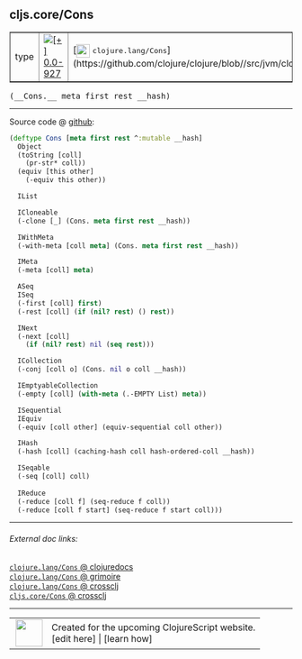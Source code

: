 ## cljs.core/Cons



 <table border="1">
<tr>
<td>type</td>
<td><a href="https://github.com/cljsinfo/cljs-api-docs/tree/0.0-927"><img valign="middle" alt="[+] 0.0-927" title="Added in 0.0-927" src="https://img.shields.io/badge/+-0.0--927-lightgrey.svg"></a> </td>
<td>
[<img height="24px" valign="middle" src="http://i.imgur.com/1GjPKvB.png"> <samp>clojure.lang/Cons</samp>](https://github.com/clojure/clojure/blob//src/jvm/clojure/lang/Cons.java)
</td>
</tr>
</table>


 <samp>
(__Cons.__ meta first rest __hash)<br>
</samp>

---







Source code @ [github](https://github.com/clojure/clojurescript/blob/r2665/src/cljs/cljs/core.cljs#L2350-L2395):

```clj
(deftype Cons [meta first rest ^:mutable __hash]
  Object
  (toString [coll]
    (pr-str* coll))
  (equiv [this other]
    (-equiv this other))

  IList

  ICloneable
  (-clone [_] (Cons. meta first rest __hash))

  IWithMeta
  (-with-meta [coll meta] (Cons. meta first rest __hash))

  IMeta
  (-meta [coll] meta)

  ASeq
  ISeq
  (-first [coll] first)
  (-rest [coll] (if (nil? rest) () rest))

  INext
  (-next [coll]
    (if (nil? rest) nil (seq rest)))

  ICollection
  (-conj [coll o] (Cons. nil o coll __hash))

  IEmptyableCollection
  (-empty [coll] (with-meta (.-EMPTY List) meta))

  ISequential
  IEquiv
  (-equiv [coll other] (equiv-sequential coll other))

  IHash
  (-hash [coll] (caching-hash coll hash-ordered-coll __hash))

  ISeqable
  (-seq [coll] coll)
  
  IReduce
  (-reduce [coll f] (seq-reduce f coll))
  (-reduce [coll f start] (seq-reduce f start coll)))
```

<!--
Repo - tag - source tree - lines:

 <pre>
clojurescript @ r2665
└── src
    └── cljs
        └── cljs
            └── <ins>[core.cljs:2350-2395](https://github.com/clojure/clojurescript/blob/r2665/src/cljs/cljs/core.cljs#L2350-L2395)</ins>
</pre>

-->

---



###### External doc links:

[`clojure.lang/Cons` @ clojuredocs](http://clojuredocs.org/clojure.lang/Cons)<br>
[`clojure.lang/Cons` @ grimoire](http://conj.io/store/v1/org.clojure/clojure/1.7.0-beta3/clj/clojure.lang/Cons/)<br>
[`clojure.lang/Cons` @ crossclj](http://crossclj.info/fun/clojure.lang/Cons.html)<br>
[`cljs.core/Cons` @ crossclj](http://crossclj.info/fun/cljs.core.cljs/Cons.html)<br>

---

 <table>
<tr><td>
<img valign="middle" align="right" width="48px" src="http://i.imgur.com/Hi20huC.png">
</td><td>
Created for the upcoming ClojureScript website.<br>
[edit here] | [learn how]
</td></tr></table>

[edit here]:https://github.com/cljsinfo/cljs-api-docs/blob/master/cljsdoc/cljs.core_Cons.cljsdoc
[learn how]:https://github.com/cljsinfo/cljs-api-docs/wiki/cljsdoc-files

<!--

This information was too distracting to show to readers, but I'll leave it
commented here since it is helpful to:

- pretty-print the data used to generate this document
- and show how to retrieve that data



The API data for this symbol:

```clj
{:ns "cljs.core",
 :name "Cons",
 :signature ["[meta first rest __hash]"],
 :history [["+" "0.0-927"]],
 :type "type",
 :full-name-encode "cljs.core_Cons",
 :source {:code "(deftype Cons [meta first rest ^:mutable __hash]\n  Object\n  (toString [coll]\n    (pr-str* coll))\n  (equiv [this other]\n    (-equiv this other))\n\n  IList\n\n  ICloneable\n  (-clone [_] (Cons. meta first rest __hash))\n\n  IWithMeta\n  (-with-meta [coll meta] (Cons. meta first rest __hash))\n\n  IMeta\n  (-meta [coll] meta)\n\n  ASeq\n  ISeq\n  (-first [coll] first)\n  (-rest [coll] (if (nil? rest) () rest))\n\n  INext\n  (-next [coll]\n    (if (nil? rest) nil (seq rest)))\n\n  ICollection\n  (-conj [coll o] (Cons. nil o coll __hash))\n\n  IEmptyableCollection\n  (-empty [coll] (with-meta (.-EMPTY List) meta))\n\n  ISequential\n  IEquiv\n  (-equiv [coll other] (equiv-sequential coll other))\n\n  IHash\n  (-hash [coll] (caching-hash coll hash-ordered-coll __hash))\n\n  ISeqable\n  (-seq [coll] coll)\n  \n  IReduce\n  (-reduce [coll f] (seq-reduce f coll))\n  (-reduce [coll f start] (seq-reduce f start coll)))",
          :title "Source code",
          :repo "clojurescript",
          :tag "r2665",
          :filename "src/cljs/cljs/core.cljs",
          :lines [2350 2395]},
 :full-name "cljs.core/Cons",
 :clj-symbol "clojure.lang/Cons"}

```

Retrieve the API data for this symbol:

```clj
;; from Clojure REPL
(require '[clojure.edn :as edn])
(-> (slurp "https://raw.githubusercontent.com/cljsinfo/cljs-api-docs/catalog/cljs-api.edn")
    (edn/read-string)
    (get-in [:symbols "cljs.core/Cons"]))
```

-->
